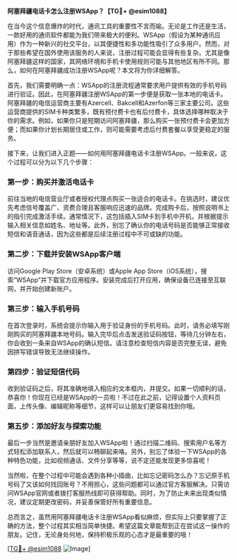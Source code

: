 **阿塞拜疆电话卡怎么注册WSApp？【TG💪+ @esim1088】**

在当今这个信息爆炸的时代，通讯工具的重要性不言而喻。无论是工作还是生活，一款好用的通讯软件都能为我们带来极大的便利。WSApp（假设为某种通讯应用）作为一种新兴的社交平台，以其便捷性和多功能性吸引了众多用户。然而，对于那些希望在国外使用该服务的人来说，注册过程可能会显得有些复杂。尤其是像阿塞拜疆这样的国家，其网络环境和手机卡使用规则可能与其他地区有所不同。那么，如何在阿塞拜疆成功注册WSApp呢？本文将为你详细解答。

首先，我们需要明确一点：WSApp的注册流程通常要求用户提供有效的手机号码进行验证。因此，在阿塞拜疆注册WSApp的第一步便是获取一张本地的电话卡。阿塞拜疆的电信运营商主要有Azercell、Bakcell和Azerfon等三家主要公司。这些运营商提供的SIM卡种类繁多，既有预付费卡也有后付费卡，具体选择哪种取决于你的需求。例如，如果你只是短期访问阿塞拜疆，那么购买一张预付费卡会更加方便；而如果你计划长期居住或工作，则可能需要考虑后付费套餐以享受更稳定的服务。

接下来，让我们进入正题——如何用阿塞拜疆电话卡注册WSApp。一般来说，这个过程可以分为以下几个步骤：

### 第一步：购买并激活电话卡
前往当地的电信营业厅或者授权代理点购买一张适合的电话卡。在挑选时，建议优先考虑信号覆盖广、资费合理且客服响应迅速的品牌。完成购卡后，按照说明书上的指引完成激活手续。通常情况下，这包括插入SIM卡到手机中开机，并根据提示输入相关信息如姓名、地址等。此外，别忘了确认你的电话号码是否能够正常接收短信和语音通话，因为这些都是后续注册过程中不可或缺的功能。

### 第二步：下载并安装WSApp客户端
访问Google Play Store（安卓系统）或Apple App Store（iOS系统），搜索“WSApp”并下载官方应用程序。安装完成后打开应用，确保设备已连接至互联网，并开始创建新账户。

### 第三步：输入手机号码
在首次登录时，系统会提示你输入用于验证身份的手机号码。此时，请务必填写刚刚购买的阿塞拜疆本地号码。输入完毕后点击发送验证码按钮，等待几分钟左右，你会收到一条来自WSApp的确认短信。请注意检查短信内容是否完整无误，避免因拼写错误导致无法继续操作。

### 第四步：验证短信代码
收到验证码之后，将其准确地填入相应的文本框内，并提交。如果一切顺利的话，恭喜你！你现在已经是WSApp的一员啦！不过在此之前，记得设置个人资料页面，上传头像、编辑昵称等细节，这样可以让朋友们更容易找到你哦。

### 第五步：添加好友与探索功能
最后一步当然是邀请亲朋好友加入WSApp啦！通过扫描二维码、搜索用户名等方式轻松添加联系人，然后就可以畅聊起来咯。另外，别忘了体验一下WSApp的各种特色功能，比如视频通话、文件分享等等，说不定还能发现更多惊喜呢！

当然啦，在整个过程中可能会遇到各种小插曲，比如忘记密码怎么办？忘记原手机号码了又该如何找回账号？不用担心，这些问题都可以通过官方客服解决。只需访问WSApp官网或者拨打客服热线即可获得帮助。同时，为了防止未来出现类似情况，建议定期更改密码，并妥善保管好所有重要信息。

总而言之，虽然用阿塞拜疆电话卡注册WSApp看似麻烦，但实际上只要掌握了正确的方法，整个过程其实相当简单快捷。希望这篇文章能帮到正在尝试这一操作的朋友。记住，无论身处何地，保持积极乐观的心态才是最重要的哦！

[[TG💪+ @esim1088](https://t.me/s/esim1088) ![Image](https://i.postimg.cc/4NQfJmqS/Snipaste-2025-05-13-00-14-12.png)]